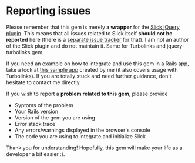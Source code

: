 # Reporting issues

Please remember that this gem is merely **a wrapper** for the [Slick jQuery plugin](https://github.com/kenwheeler/slick). This means that all issues
related to Slick itself **should not be reported** here (there is a [separate issue tracker](https://github.com/kenwheeler/slick/issues) for that).
I am not an author of the Slick plugin and do not maintain it. Same for Turbolinks and jquery-turbolinks gem.

If you need an example on how to integrate and use this gem in a Rails app, take a look at [this sample app](https://github.com/bodrovis/jquery-slick-rails-demo)
created by me (it also covers usage with Turbolinks). If you are totally stuck and need further guidance, don't hesitate to contact me directly.

If you wish to report a **problem related to this gem**, please provide

* Syptoms of the problem
* Your Rails version
* Version of the gem you are using
* Error stack trace
* Any errors/warnings displayed in the browser's console
* The code you are using to integrate and initialize Slick

Thank you for understanding! Hopefully, this gem will make your life as a developer a bit easier :).